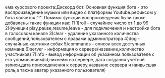 ема курсового проекта:Дискорд бот.
Основная функция бота - это воспроизведение музыки или видео с платформы Youtube.рефиксом у бота является "!".
Помимо функции воспроизведения были также добавлены такие функции как: П 1)roll - случайное число от 1 до 99 
2)Функции play,pause,resume,leave - для подключения и настройки бота в голосовом канале 
3)clear - удаление указанного количества сообщений,пользователем с правами администратора
4)dog - случайные картинки собак 5)commands - список всех доступных комманд 
6)server - информация о сервере(название,количество участников)
7)info - вывод информации об указанном пользователе с его упоминанием(id,никнейм на сервере, 
дата создания учетной записи,дата присоединения к серверу,название сервера и наивысшая роль,а также аватар указанного пользователя)
